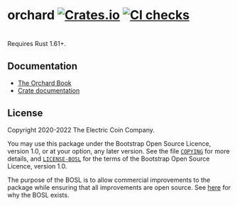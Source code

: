 # orchard [![Crates.io](https://img.shields.io/crates/v/orchard.svg)](https://crates.io/crates/orchard) [![CI checks](https://github.com/QED-it/orchard/actions/workflows/ci.yml/badge.svg)](https://github.com/QED-it/orchard/actions/workflows/ci.yml)
#

Requires Rust 1.61+.

## Documentation

- [The Orchard Book](https://zcash.github.io/orchard/)
- [Crate documentation](https://docs.rs/orchard)

## License

Copyright 2020-2022 The Electric Coin Company.

You may use this package under the Bootstrap Open Source Licence, version 1.0,
or at your option, any later version. See the file [`COPYING`](COPYING) for
more details, and [`LICENSE-BOSL`](LICENSE-BOSL) for the terms of the Bootstrap
Open Source Licence, version 1.0.

The purpose of the BOSL is to allow commercial improvements to the package
while ensuring that all improvements are open source. See
[here](https://electriccoin.co/blog/introducing-tgppl-a-radically-new-type-of-open-source-license/)
for why the BOSL exists.
